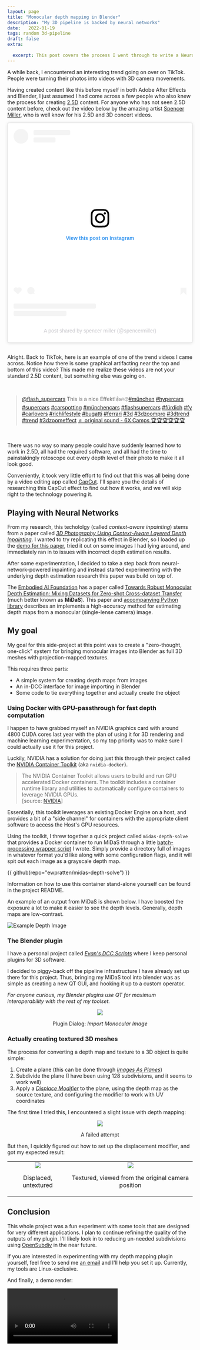 ```yaml
---
layout: page
title: "Monocular depth mapping in Blender" 
description: "My 3D pipeline is backed by neural networks"
date:   2022-01-19
tags: random 3d-pipeline
draft: false
extra:
  
  excerpt: This post covers the process I went through to write a Neural-Network-assisted Blender plugin for converting monocular images into 3D textured meshes.
---
```


A while back, I encountered an interesting trend going on over on TikTok. People were turning their photos into videos with 3D camera movements.

Having created content like this before myself in both Adobe After Effects and Blender, I just assumed I had come across a few people who also knew the process for creating [2.5D](https://en.wikipedia.org/wiki/2.5D_(visual_perception)) content. For anyone who has not seen 2.5D content before, check out the video below by the amazing artist [Spencer Miller](https://www.instagram.com/SpencerMiller/), who is well know  for his 2.5D and 3D concert videos.

<blockquote class="instagram-media" data-instgrm-permalink="https://www.instagram.com/p/CCeBnxmjfuY/?utm_source=ig_embed&amp;utm_campaign=loading" data-instgrm-version="14" style=" background:#FFF; border:0; border-radius:3px; box-shadow:0 0 1px 0 rgba(0,0,0,0.5),0 1px 10px 0 rgba(0,0,0,0.15); margin: auto; max-width:540px; min-width:326px; padding:0; width:99.375%; width:-webkit-calc(100% - 2px); width:calc(100% - 2px);"><div style="padding:16px;"> <a href="https://www.instagram.com/p/CCeBnxmjfuY/?utm_source=ig_embed&amp;utm_campaign=loading" style=" background:#FFFFFF; line-height:0; padding:0 0; text-align:center; text-decoration:none; width:100%;" target="_blank"> <div style=" display: flex; flex-direction: row; align-items: center;"> <div style="background-color: #F4F4F4; border-radius: 50%; flex-grow: 0; height: 40px; margin-right: 14px; width: 40px;"></div> <div style="display: flex; flex-direction: column; flex-grow: 1; justify-content: center;"> <div style=" background-color: #F4F4F4; border-radius: 4px; flex-grow: 0; height: 14px; margin-bottom: 6px; width: 100px;"></div> <div style=" background-color: #F4F4F4; border-radius: 4px; flex-grow: 0; height: 14px; width: 60px;"></div></div></div><div style="padding: 19% 0;"></div> <div style="display:block; height:50px; margin:0 auto 12px; width:50px;"><svg width="50px" height="50px" viewBox="0 0 60 60" version="1.1" xmlns="https://www.w3.org/2000/svg" xmlns:xlink="https://www.w3.org/1999/xlink"><g stroke="none" stroke-width="1" fill="none" fill-rule="evenodd"><g transform="translate(-511.000000, -20.000000)" fill="#000000"><g><path d="M556.869,30.41 C554.814,30.41 553.148,32.076 553.148,34.131 C553.148,36.186 554.814,37.852 556.869,37.852 C558.924,37.852 560.59,36.186 560.59,34.131 C560.59,32.076 558.924,30.41 556.869,30.41 M541,60.657 C535.114,60.657 530.342,55.887 530.342,50 C530.342,44.114 535.114,39.342 541,39.342 C546.887,39.342 551.658,44.114 551.658,50 C551.658,55.887 546.887,60.657 541,60.657 M541,33.886 C532.1,33.886 524.886,41.1 524.886,50 C524.886,58.899 532.1,66.113 541,66.113 C549.9,66.113 557.115,58.899 557.115,50 C557.115,41.1 549.9,33.886 541,33.886 M565.378,62.101 C565.244,65.022 564.756,66.606 564.346,67.663 C563.803,69.06 563.154,70.057 562.106,71.106 C561.058,72.155 560.06,72.803 558.662,73.347 C557.607,73.757 556.021,74.244 553.102,74.378 C549.944,74.521 548.997,74.552 541,74.552 C533.003,74.552 532.056,74.521 528.898,74.378 C525.979,74.244 524.393,73.757 523.338,73.347 C521.94,72.803 520.942,72.155 519.894,71.106 C518.846,70.057 518.197,69.06 517.654,67.663 C517.244,66.606 516.755,65.022 516.623,62.101 C516.479,58.943 516.448,57.996 516.448,50 C516.448,42.003 516.479,41.056 516.623,37.899 C516.755,34.978 517.244,33.391 517.654,32.338 C518.197,30.938 518.846,29.942 519.894,28.894 C520.942,27.846 521.94,27.196 523.338,26.654 C524.393,26.244 525.979,25.756 528.898,25.623 C532.057,25.479 533.004,25.448 541,25.448 C548.997,25.448 549.943,25.479 553.102,25.623 C556.021,25.756 557.607,26.244 558.662,26.654 C560.06,27.196 561.058,27.846 562.106,28.894 C563.154,29.942 563.803,30.938 564.346,32.338 C564.756,33.391 565.244,34.978 565.378,37.899 C565.522,41.056 565.552,42.003 565.552,50 C565.552,57.996 565.522,58.943 565.378,62.101 M570.82,37.631 C570.674,34.438 570.167,32.258 569.425,30.349 C568.659,28.377 567.633,26.702 565.965,25.035 C564.297,23.368 562.623,22.342 560.652,21.575 C558.743,20.834 556.562,20.326 553.369,20.18 C550.169,20.033 549.148,20 541,20 C532.853,20 531.831,20.033 528.631,20.18 C525.438,20.326 523.257,20.834 521.349,21.575 C519.376,22.342 517.703,23.368 516.035,25.035 C514.368,26.702 513.342,28.377 512.574,30.349 C511.834,32.258 511.326,34.438 511.181,37.631 C511.035,40.831 511,41.851 511,50 C511,58.147 511.035,59.17 511.181,62.369 C511.326,65.562 511.834,67.743 512.574,69.651 C513.342,71.625 514.368,73.296 516.035,74.965 C517.703,76.634 519.376,77.658 521.349,78.425 C523.257,79.167 525.438,79.673 528.631,79.82 C531.831,79.965 532.853,80.001 541,80.001 C549.148,80.001 550.169,79.965 553.369,79.82 C556.562,79.673 558.743,79.167 560.652,78.425 C562.623,77.658 564.297,76.634 565.965,74.965 C567.633,73.296 568.659,71.625 569.425,69.651 C570.167,67.743 570.674,65.562 570.82,62.369 C570.966,59.17 571,58.147 571,50 C571,41.851 570.966,40.831 570.82,37.631"></path></g></g></g></svg></div><div style="padding-top: 8px;"> <div style=" color:#3897f0; font-family:Arial,sans-serif; font-size:14px; font-style:normal; font-weight:550; line-height:18px;">View this post on Instagram</div></div><div style="padding: 12.5% 0;"></div> <div style="display: flex; flex-direction: row; margin-bottom: 14px; align-items: center;"><div> <div style="background-color: #F4F4F4; border-radius: 50%; height: 12.5px; width: 12.5px; transform: translateX(0px) translateY(7px);"></div> <div style="background-color: #F4F4F4; height: 12.5px; transform: rotate(-45deg) translateX(3px) translateY(1px); width: 12.5px; flex-grow: 0; margin-right: 14px; margin-left: 2px;"></div> <div style="background-color: #F4F4F4; border-radius: 50%; height: 12.5px; width: 12.5px; transform: translateX(9px) translateY(-18px);"></div></div><div style="margin-left: 8px;"> <div style=" background-color: #F4F4F4; border-radius: 50%; flex-grow: 0; height: 20px; width: 20px;"></div> <div style=" width: 0; height: 0; border-top: 2px solid transparent; border-left: 6px solid #f4f4f4; border-bottom: 2px solid transparent; transform: translateX(16px) translateY(-4px) rotate(30deg)"></div></div><div style="margin-left: auto;"> <div style=" width: 0px; border-top: 8px solid #F4F4F4; border-right: 8px solid transparent; transform: translateY(16px);"></div> <div style=" background-color: #F4F4F4; flex-grow: 0; height: 12px; width: 16px; transform: translateY(-4px);"></div> <div style=" width: 0; height: 0; border-top: 8px solid #F4F4F4; border-left: 8px solid transparent; transform: translateY(-4px) translateX(8px);"></div></div></div> <div style="display: flex; flex-direction: column; flex-grow: 1; justify-content: center; margin-bottom: 24px;"> <div style=" background-color: #F4F4F4; border-radius: 4px; flex-grow: 0; height: 14px; margin-bottom: 6px; width: 224px;"></div> <div style=" background-color: #F4F4F4; border-radius: 4px; flex-grow: 0; height: 14px; width: 144px;"></div></div></a><p style=" color:#c9c8cd; font-family:Arial,sans-serif; font-size:14px; line-height:17px; margin-bottom:0; margin-top:8px; overflow:hidden; padding:8px 0 7px; text-align:center; text-overflow:ellipsis; white-space:nowrap;"><a href="https://www.instagram.com/p/CCeBnxmjfuY/?utm_source=ig_embed&amp;utm_campaign=loading" style=" color:#c9c8cd; font-family:Arial,sans-serif; font-size:14px; font-style:normal; font-weight:normal; line-height:17px; text-decoration:none;" target="_blank">A post shared by spencer miller (@spencermiller)</a></p></div></blockquote> <script async src="//www.instagram.com/embed.js"></script>

<br>

Alright. Back to TikTok, here is an example of one of the trend videos I came across. Notice how there is some graphical artifacting near the top and bottom of this video? This made me realize these videos are not your standard 2.5D content, but something else was going on.

<br>

<blockquote class="tiktok-embed" cite="https://www.tiktok.com/@flash_supercars/video/7016749321043463430" data-video-id="7016749321043463430" style="max-width: 605px;min-width: 325px;" > <section> <a target="_blank" title="@flash_supercars" href="https://www.tiktok.com/@flash_supercars">@flash_supercars</a> This is a nice Effekt!👍🔥😍<a title="münchen" target="_blank" href="https://www.tiktok.com/tag/m%C3%BCnchen">#münchen</a> <a title="hypercars" target="_blank" href="https://www.tiktok.com/tag/hypercars">#hypercars</a> <a title="supercars" target="_blank" href="https://www.tiktok.com/tag/supercars">#supercars</a> <a title="carspotting" target="_blank" href="https://www.tiktok.com/tag/carspotting">#carspotting</a> <a title="münchencars" target="_blank" href="https://www.tiktok.com/tag/m%C3%BCnchencars">#münchencars</a> <a title="flashsupercars" target="_blank" href="https://www.tiktok.com/tag/flashsupercars">#flashsupercars</a> <a title="fürdich" target="_blank" href="https://www.tiktok.com/tag/f%C3%BCrdich">#fürdich</a> <a title="fy" target="_blank" href="https://www.tiktok.com/tag/fy">#fy</a> <a title="carlovers" target="_blank" href="https://www.tiktok.com/tag/carlovers">#carlovers</a> <a title="richlifestyle" target="_blank" href="https://www.tiktok.com/tag/richlifestyle">#richlifestyle</a> <a title="bugatti" target="_blank" href="https://www.tiktok.com/tag/bugatti">#bugatti</a> <a title="ferrari" target="_blank" href="https://www.tiktok.com/tag/ferrari">#ferrari</a> <a title="3d" target="_blank" href="https://www.tiktok.com/tag/3d">#3d</a> <a title="3dzoompro" target="_blank" href="https://www.tiktok.com/tag/3dzoompro">#3dzoompro</a> <a title="3dtrend" target="_blank" href="https://www.tiktok.com/tag/3dtrend">#3dtrend</a> <a title="trend" target="_blank" href="https://www.tiktok.com/tag/trend">#trend</a> <a title="3dzoomeffect" target="_blank" href="https://www.tiktok.com/tag/3dzoomeffect">#3dzoomeffect</a> <a target="_blank" title="♬ original sound - 6X Camps 🏆🏆🏆🏆🏆🏆" href="https://www.tiktok.com/music/original-sound-7013166802171644677">♬ original sound - 6X Camps 🏆🏆🏆🏆🏆🏆</a> </section> </blockquote> <script async src="https://www.tiktok.com/embed.js"></script>

<br>

There was no way so many people could have suddenly learned how to work in 2.5D, all had the required software, and all had the time to painstakingly rotoscope out every depth level of their photo to make it all look good.

Conveniently, it took very little effort to find out that this was all being done by a video editing app called [CapCut](https://www.capcut.net/). I'll spare you the details of researching this CapCut effect to find out how it works, and we will skip right to the technology powering it.

## Playing with Neural Networks

From my research, this techololgy (called *context-aware inpainting*) stems from a paper called [*3D Photography Using Context-Aware Layered Depth Inpainting*](https://doi.org/10.1109/CVPR42600.2020.00805). I wanted to try replicating this effect in Blender, so I loaded up the [demo for this paper](https://github.com/vt-vl-lab/3d-photo-inpainting), tried it out on some images I had lying around, and immediately ran in to issues with incorrect depth estimation results.

After some experimentation, I decided to take a step back from neural-network-powered inpainting and instead started experimenting with the underlying depth estimation research this paper was build on top of.

The [Embodied AI Foundation](https://www.embodiedaifoundation.org/) has a paper called [Towards Robust Monocular Depth Estimation: Mixing Datasets for Zero-shot Cross-dataset Transfer](https://doi.org/10.1109/TPAMI.2020.3019967) (much better known as **MiDaS**). This paper and [accompanying Python library](https://github.com/isl-org/MiDaS) describes an implements a high-accuracy method for estimating depth maps from a monocular (single-lense camera) image.

## My goal

My goal for this side-project at this point was to create a "zero-thought, one-click" system for bringing monocular images into Blender as full 3D meshes with projection-mapped textures.

This requires three parts:

- A simple system for creating depth maps from images
- An in-DCC interface for image importing in Blender
- Some code to tie everything together and actually create the object

### Using Docker with GPU-passthrough for fast depth computation

I happen to have grabbed myself an NVIDIA graphics card with around 4800 CUDA cores last year with the plan of using it for 3D rendering and machine learning experimentation, so my top priority was to make sure I could actually use it for this project.

Luckily, NVIDIA has a solution for doing just this through their project called the [NVIDIA Container Toolkit](https://github.com/NVIDIA/nvidia-docker) (aka `nvidia-docker`).

> The NVIDIA Container Toolkit allows users to build and run GPU accelerated Docker containers. The toolkit includes a container runtime library and utilities to automatically configure containers to leverage NVIDIA GPUs.<br>
> \[source: [NVIDIA](https://github.com/NVIDIA/nvidia-docker#introduction)\]

Essentially, this toolkit leverages an existing Docker Engine on a host, and provides a bit of a "side channel" for containers with the appropriate client software to access the Host's GPU resources.

Using the toolkit, I threw together a quick project called `midas-depth-solve` that provides a Docker container to run MiDaS through a little [batch-processing wrapper script](https://github.com/Ewpratten/midas-depth-solve/blob/master/solve.py) I wrote. Simply provide a directory full of images in whatever format you'd like along with some configuration flags, and it will spit out each image as a grayscale depth map.

{{ github(repo="ewpratten/midas-depth-solve") }}
<br>

Information on how to use this container stand-alone yourself can be found in the project README.

An example of an output from MiDaS is shown below. I have boosted the exposure a lot to make it easier to see the depth levels. Generally, depth maps are low-contrast.

![Example Depth Image](/images/posts/monocular-blender/exaggerated-depth.png)

### The Blender plugin

I have a personal project called [*Evan's DCC Scripts*](https://github.com/Ewpratten/dcc_scripts) where I keep personal plugins for 3D software. 

I decided to piggy-back off the pipeline infrastructure I have already set up there for this project. Thus, bringing my MiDaS tool into blender was as simple as creating a new QT GUI, and hooking it up to a custom operator. 

*For anyone curious, my Blender plugins use QT for maximum interoperability with the rest of my toolset.*

<div style="text-align:center;">
<img src="/images/posts/monocular-blender/blender-importer-window.png">
<p>Plugin Dialog: <em>Import Monocular Image</em></p>
</div>

### Actually creating textured 3D meshes

The process for converting a depth map and texture to a 3D object is quite simple:

1) Create a plane (this can be done through [*Images As Planes*](https://docs.blender.org/manual/en/latest/addons/import_export/images_as_planes.html))
2) Subdivide the plane (I have been using 128 subdivisions, and it seems to work well)
3) Apply a [*Displace Modifier*](https://docs.blender.org/manual/en/latest/modeling/modifiers/deform/displace.html) to the plane, using the depth map as the source texture, and configuring the modifier to work with UV coordinates

The first time I tried this, I encountered a slight issue with depth mapping:

<div style="text-align:center;">
<img src="/images/posts/monocular-blender/ayo_bro.png">
<p>A failed attempt</p>
</div>

But then, I quickly figured out how to set up the displacement modifier, and got my expected result:

<table>
<tr>
<td>
<div style="text-align:center;">
<img src="/images/posts/monocular-blender/ayo_displaced.png">
<p>Displaced, untextured</p>
</div>
</td>
<td>
<div style="text-align:center;">
<img src="/images/posts/monocular-blender/ayo_textured.png">
<p>Textured, viewed from the original camera position</p>
</div>
</td>
</tr>
</table>

## Conclusion

This whole project was a fun experiment with some tools that are designed for very different applications. I plan to continue refining the quality of the outputs of my plugin. I'll likely look in to reducing un-needed subdivisions using [OpenSubdiv](https://graphics.pixar.com/opensubdiv) in the near future.

If you are interested in experimenting with my depth mapping plugin yourself, feel free to send me [an email](mailto:contact@ewpratten.com) and I'll help you set it up. Currently, my tools are Linux-exclusive.

And finally, a demo render:

<video style="max-width:100%;" controls>
<source src="/images/posts/monocular-blender/demo_render.mp4" type="video/mp4">
Your browser does not support the video tag.
</video> 